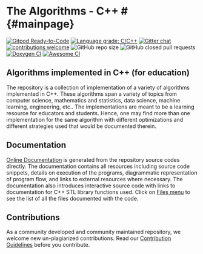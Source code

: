# The Algorithms - C++ # {#mainpage}

[![Gitpod Ready-to-Code](https://img.shields.io/badge/Gitpod-Ready--to--Code-blue?logo=gitpod)](https://gitpod.io/#https://github.com/TheAlgorithms/C-Plus-Plus) [![Language grade: C/C++](https://img.shields.io/lgtm/grade/cpp/g/TheAlgorithms/C-Plus-Plus.svg?logo=lgtm&logoWidth=18)](https://lgtm.com/projects/g/TheAlgorithms/C-Plus-Plus/context:cpp) 
[![Gitter chat](https://img.shields.io/badge/Chat-Gitter-ff69b4.svg?label=Chat&logo=gitter&style=flat-square)](https://gitter.im/TheAlgorithms)
[![contributions welcome](https://img.shields.io/static/v1.svg?label=Contributions&message=Welcome&color=0059b3&style=flat-square)]("https://github.com/TheAlgorithms/C-Plus-Plus/blob/master/CONTRIBUTING.md")
![GitHub repo size](https://img.shields.io/github/repo-size/TheAlgorithms/C-Plus-Plus?color=red&style=flat-square)
![GitHub closed pull requests](https://img.shields.io/github/issues-pr-closed/TheAlgorithms/C-Plus-Plus?color=green&style=flat-square)
[![Doxygen CI](https://github.com/TheAlgorithms/C-Plus-Plus/workflows/Doxygen%20CI/badge.svg)]("https://TheAlgorithms.github.io/C-Plus-Plus")
[![Awesome CI](https://github.com/TheAlgorithms/C-Plus-Plus/workflows/Awesome%20CI%20Workflow/badge.svg)]("https://github.com/TheAlgorithms/C-Plus-Plus/actions?query=workflow%3A%22Awesome+CI+Workflow%22")

## Algorithms implemented in C++ (for education)

The repository is a collection of implementation of a variety of algorithms implemented in C++. These algorithms span a variety of topics from computer science, mathematics and statistics, data science, machine learning, engineering, etc.. The implementations are meant to be a learning resource for educators and students. Hence, one may find more than one implementation for the same algorithm with different optimizations and different strategies used that would be documented therein. 

## Documentation

[Online Documentation](https://TheAlgorithms.github.io/C-Plus-Plus) is generated from the repository source codes directly. The documentation contains all resources including source code snippets, details on execution of the programs, diagrammatic representation of program flow, and links to external resources where necessary. The documentation also introduces interactive source code with links to documentation for C++ STL library functions used.
Click on [Files menu](https://TheAlgorithms.github.io/C-Plus-Plus/files.html) to see the list of all the files documented with the code.

## Contributions

As a community developed and community maintained repository, we welcome new un-plagiarized contributions. Read our [Contribution Guidelines](https://github.com/TheAlgorithms/C-Plus-Plus/blob/master/CONTRIBUTING.md) before you contribute.
